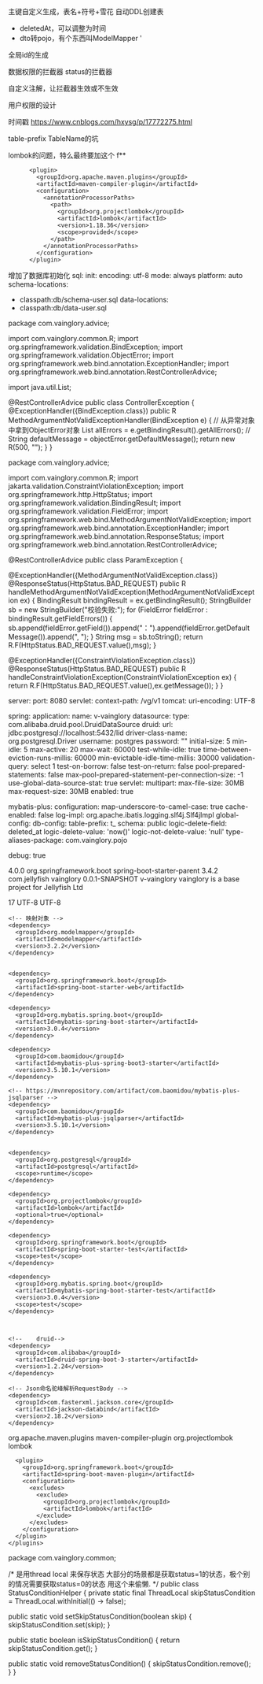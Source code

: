 主键自定义生成，表名+符号+雪花
自动DDL创建表

- deletedAt，可以调整为时间
- dto转pojo，有个东西叫ModelMapper
'

全局id的生成

数据权限的拦截器
status的拦截器

自定义注解，让拦截器生效或不生效

用户权限的设计

时间戳
https://www.cnblogs.com/hxysg/p/17772275.html

table-prefix TableName的坑

lombok的问题，特么最终要加这个 f**
```
      <plugin>
        <groupId>org.apache.maven.plugins</groupId>
        <artifactId>maven-compiler-plugin</artifactId>
        <configuration>
          <annotationProcessorPaths>
            <path>
              <groupId>org.projectlombok</groupId>
              <artifactId>lombok</artifactId>
              <version>1.18.36</version>
              <scope>provided</scope>
            </path>
          </annotationProcessorPaths>
        </configuration>
      </plugin>
```




增加了数据库初始化
sql:
init:
encoding: utf-8
mode: always
platform: auto
schema-locations:
- classpath:db/schema-user.sql
data-locations:
- classpath:db/data-user.sql


package com.vainglory.advice;

import com.vainglory.common.R;
import org.springframework.validation.BindException;
import org.springframework.validation.ObjectError;
import org.springframework.web.bind.annotation.ExceptionHandler;
import org.springframework.web.bind.annotation.RestControllerAdvice;

import java.util.List;

@RestControllerAdvice
public class ControllerException {
@ExceptionHandler({BindException.class})
public R MethodArgumentNotValidExceptionHandler(BindException e) {
// 从异常对象中拿到ObjectError对象
List<ObjectError> allErrors = e.getBindingResult().getAllErrors();
//        String defaultMessage = objectError.getDefaultMessage();
return new R(500, "");
}
}



package com.vainglory.advice;

import com.vainglory.common.R;
import jakarta.validation.ConstraintViolationException;
import org.springframework.http.HttpStatus;
import org.springframework.validation.BindingResult;
import org.springframework.validation.FieldError;
import org.springframework.web.bind.MethodArgumentNotValidException;
import org.springframework.web.bind.annotation.ExceptionHandler;
import org.springframework.web.bind.annotation.ResponseStatus;
import org.springframework.web.bind.annotation.RestControllerAdvice;

@RestControllerAdvice
public class ParamException {

@ExceptionHandler({MethodArgumentNotValidException.class})
@ResponseStatus(HttpStatus.BAD_REQUEST)
public R handleMethodArgumentNotValidException(MethodArgumentNotValidException ex) {
BindingResult bindingResult = ex.getBindingResult();
StringBuilder sb = new StringBuilder("校验失败:");
for (FieldError fieldError : bindingResult.getFieldErrors()) {
sb.append(fieldError.getField()).append("：").append(fieldError.getDefaultMessage()).append(", ");
}
String msg = sb.toString();
return R.F(HttpStatus.BAD_REQUEST.value(),msg);
}

@ExceptionHandler({ConstraintViolationException.class})
@ResponseStatus(HttpStatus.BAD_REQUEST)
public R handleConstraintViolationException(ConstraintViolationException ex) {
return R.F(HttpStatus.BAD_REQUEST.value(),ex.getMessage());
}
}




server:
port: 8080
servlet:
context-path: /vg/v1
tomcat:
uri-encoding: UTF-8

spring:
application:
name: v-vainglory
datasource:
type: com.alibaba.druid.pool.DruidDataSource
druid:
url: jdbc:postgresql://localhost:5432/lid
driver-class-name: org.postgresql.Driver
username: postgres
password: ""
initial-size: 5
min-idle: 5
max-active: 20
max-wait: 60000
test-while-idle: true
time-between-eviction-runs-millis: 60000
min-evictable-idle-time-millis: 30000
validation-query: select 1
test-on-borrow: false
test-on-return: false
pool-prepared-statements: false
max-pool-prepared-statement-per-connection-size: -1
use-global-data-source-stat: true
servlet:
multipart:
max-file-size: 30MB
max-request-size: 30MB
enabled: true


mybatis-plus:
configuration:
map-underscore-to-camel-case: true
cache-enabled: false
log-impl: org.apache.ibatis.logging.slf4j.Slf4jImpl
global-config:
db-config:
table-prefix: t_
schema: public
logic-delete-field: deleted_at
logic-delete-value: 'now()'
logic-not-delete-value: 'null'
type-aliases-package: com.vainglory.pojo


debug: true




<?xml version="1.0" encoding="UTF-8"?>
<project xmlns="http://maven.apache.org/POM/4.0.0" xmlns:xsi="http://www.w3.org/2001/XMLSchema-instance"
xsi:schemaLocation="http://maven.apache.org/POM/4.0.0 https://maven.apache.org/xsd/maven-4.0.0.xsd">
<modelVersion>4.0.0</modelVersion>
<parent>
<groupId>org.springframework.boot</groupId>
<artifactId>spring-boot-starter-parent</artifactId>
<version>3.4.2</version>
<relativePath/> <!-- lookup parent from repository -->
</parent>
<groupId>com.jellyfish</groupId>
<artifactId>vainglory</artifactId>
<version>0.0.1-SNAPSHOT</version>
<name>v-vainglory</name>
<description>vainglory is a base project for Jellyfish Ltd</description>

  <properties>
    <java.version>17</java.version>
    <project.build.sourceEncoding>UTF-8</project.build.sourceEncoding>
    <project.reporting.outputEncoding>UTF-8</project.reporting.outputEncoding>
  </properties>

  <dependencies>

    <!-- 映射对象 -->
    <dependency>
      <groupId>org.modelmapper</groupId>
      <artifactId>modelmapper</artifactId>
      <version>3.2.2</version>
    </dependency>


    <dependency>
      <groupId>org.springframework.boot</groupId>
      <artifactId>spring-boot-starter-web</artifactId>
    </dependency>

    <dependency>
      <groupId>org.mybatis.spring.boot</groupId>
      <artifactId>mybatis-spring-boot-starter</artifactId>
      <version>3.0.4</version>
    </dependency>

    <dependency>
      <groupId>com.baomidou</groupId>
      <artifactId>mybatis-plus-spring-boot3-starter</artifactId>
      <version>3.5.10.1</version>
    </dependency>

    <!-- https://mvnrepository.com/artifact/com.baomidou/mybatis-plus-jsqlparser -->
    <dependency>
      <groupId>com.baomidou</groupId>
      <artifactId>mybatis-plus-jsqlparser</artifactId>
      <version>3.5.10.1</version>
    </dependency>


    <dependency>
      <groupId>org.postgresql</groupId>
      <artifactId>postgresql</artifactId>
      <scope>runtime</scope>
    </dependency>

    <dependency>
      <groupId>org.projectlombok</groupId>
      <artifactId>lombok</artifactId>
      <optional>true</optional>
    </dependency>

    <dependency>
      <groupId>org.springframework.boot</groupId>
      <artifactId>spring-boot-starter-test</artifactId>
      <scope>test</scope>
    </dependency>

    <dependency>
      <groupId>org.mybatis.spring.boot</groupId>
      <artifactId>mybatis-spring-boot-starter-test</artifactId>
      <version>3.0.4</version>
      <scope>test</scope>
    </dependency>



    <!--    druid-->
    <dependency>
      <groupId>com.alibaba</groupId>
      <artifactId>druid-spring-boot-3-starter</artifactId>
      <version>1.2.24</version>
    </dependency>

    <!-- Json命名驼峰解析RequestBody -->
    <dependency>
      <groupId>com.fasterxml.jackson.core</groupId>
      <artifactId>jackson-databind</artifactId>
      <version>2.18.2</version>
    </dependency>

  </dependencies>

  <build>
    <plugins>
      <plugin>
        <groupId>org.apache.maven.plugins</groupId>
        <artifactId>maven-compiler-plugin</artifactId>
        <configuration>
          <annotationProcessorPaths>
            <path>
              <groupId>org.projectlombok</groupId>
              <artifactId>lombok</artifactId>
            </path>
          </annotationProcessorPaths>
        </configuration>
      </plugin>

      <plugin>
        <groupId>org.springframework.boot</groupId>
        <artifactId>spring-boot-maven-plugin</artifactId>
        <configuration>
          <excludes>
            <exclude>
              <groupId>org.projectlombok</groupId>
              <artifactId>lombok</artifactId>
            </exclude>
          </excludes>
        </configuration>
      </plugin>
    </plugins>
  </build>

</project>



package com.vainglory.common;

/*
是用thread local 来保存状态
大部分的场景都是获取status=1的状态，极个别的情况需要获取status=0的状态
用这个来偷懒.
*/
public class StatusConditionHelper {
private static final ThreadLocal<Boolean> skipStatusCondition = ThreadLocal.withInitial(() -> false);

public static void setSkipStatusCondition(boolean skip) {
skipStatusCondition.set(skip);
}

public static boolean isSkipStatusCondition() {
return skipStatusCondition.get();
}

public static void removeStatusCondition() {
skipStatusCondition.remove();
}
}

